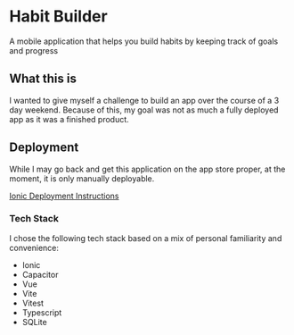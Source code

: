 # Habit Builder

A mobile application that helps you build habits by keeping track of goals and progress

## What this is

I wanted to give myself a challenge to build an app over the course of a 3 day weekend. Because of this, my goal was not as much a fully deployed app as it was a finished product.

## Deployment

While I may go back and get this application on the app store proper, at the moment, it is only manually deployable.

[Ionic Deployment Instructions](https://ionicframework.com/docs/vue/your-first-app/deploying-mobile)

### Tech Stack

I chose the following tech stack based on a mix of personal familiarity and convenience:

* Ionic
* Capacitor
* Vue
* Vite
* Vitest
* Typescript
* SQLite